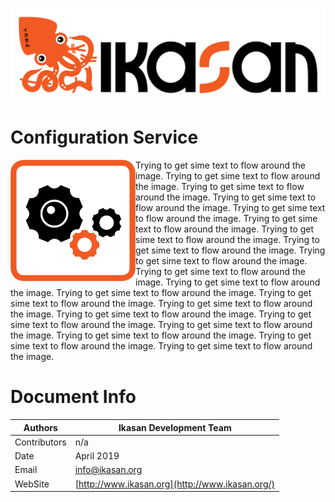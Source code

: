 ![Problem Domain](../developer/docs/quickstart-images/Ikasan-title-transparent.png)
# Configuration Service
<img src="../developer/docs/quickstart-images/configuration.gif" width="200px" align="left">
Trying to get sime text to flow around the image. Trying to get sime text to flow around the image. Trying to get sime text to flow around the image. Trying to get sime text to flow around the image.
Trying to get sime text to flow around the image. Trying to get sime text to flow around the image. Trying to get sime text to flow around the image. Trying to get sime text to flow around the image.
Trying to get sime text to flow around the image. Trying to get sime text to flow around the image. Trying to get sime text to flow around the image. Trying to get sime text to flow around the image.
Trying to get sime text to flow around the image. Trying to get sime text to flow around the image. Trying to get sime text to flow around the image. Trying to get sime text to flow around the image.
Trying to get sime text to flow around the image. Trying to get sime text to flow around the image. Trying to get sime text to flow around the image. Trying to get sime text to flow around the image.

# Document Info

| Authors | Ikasan Development Team |
| --- | --- |
| Contributors | n/a |
| Date | April 2019 |
| Email | info@ikasan.org |
| WebSite | [http://www.ikasan.org](http://www.ikasan.org/) |
